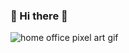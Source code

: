 ###  :jack_o_lantern: Hi there 👋

<img src="https://i.pinimg.com/originals/05/f1/7d/05f17d6e87ad18f65940f896f4cf11a4.gif" alt="home office pixel art gif"/>
<!--
**RiverXDiamant/RiverXDiamant** is a ✨ _special_ ✨ repository because its `README.md` (this file) appears on your GitHub profile.

Here are some ideas to get you started:

- 🔭 I’m learning Full Stack Development
- 🌱 I’m currently working on JavaScript
- 🤔 I’m looking for help with ...
- 💬 Ask me about ...
- 📫 How to reach me: ...
- 😄 Pronouns: ...
- ⚡ Fun fact: ...
-->
